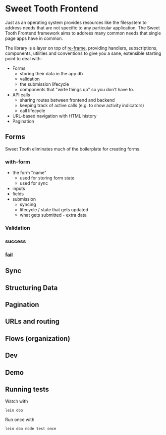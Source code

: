 # Sweet Tooth Frontend

Just as an operating system provides resources like the filesystem to
address needs that are not specific to any particular application, The
Sweet Tooth Frontend framework aims to address many common needs that
single page apps have in common.

The library is a layer on top of
[re-frame](https://github.com/day8/re-frame/), providing handlers,
subscriptions, components, utilities and conventions to give you a
sane, extensible starting point to deal with:

* Forms
  * storing their data in the app db
  * validation
  * the submission lifecycle
  * components that "wirte things up" so you don't have to.
* API calls
  * sharing routes between frontend and backend
  * keeping track of active calls (e.g. to show activity indicators)
  * call lifecycle
* URL-based navigation with HTML history
* Pagination

## Forms

Sweet Tooth eliminates much of the boilerplate for creating forms.

### with-form

- the form "name"
  - used for storing form state
  - used for sync
- inputs
- fields
- submission
  - syncing
  - lifecycle / state that gets updated
  - what gets submitted - extra data

### Validation

### success

### fail

## Sync

## Structuring Data

## Pagination

## URLs and routing

## Flows (organization)

## Dev

## Demo

## Running tests

Watch with

```
lein doo
```

Run once with

```
lein doo node test once
```

